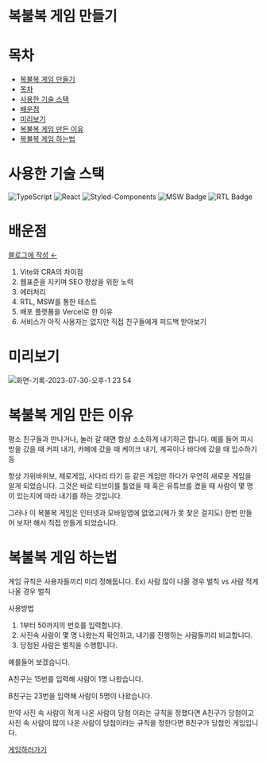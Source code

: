 # 복불복 게임 만들기

# 목차

- [복불복 게임 만들기](#복불복-게임-만들기)
- [목차](#목차)
- [사용한 기술 스택](#사용한-기술-스택)
- [배운점](#배운점)
- [미리보기](#미리보기)
- [복불복 게임 만든 이유](#복불복-게임-만든-이유)
- [복불복 게임 하는법](#복불복-게임-하는법)

# 사용한 기술 스택

![TypeScript](https://img.shields.io/badge/typescript-%23007ACC.svg?style=for-the-badge&logo=typescript&logoColor=white)
![React](https://img.shields.io/badge/react-%2320232a.svg?style=for-the-badge&logo=react&logoColor=%2361DAFB)
![Styled-Components](https://camo.githubusercontent.com/41326de293d3848e2ab0f29bf1680427128757fe6b586ceddf1097cb4eeb5ff7/68747470733a2f2f696d672e736869656c64732e696f2f62616467652f7374796c65642d2d636f6d706f6e656e74732d4442373039333f7374796c653d666f722d7468652d6261646765266c6f676f3d7374796c65642d636f6d706f6e656e7473266c6f676f436f6c6f723d7768697465)
<img src="https://img.shields.io/badge/MSW-%23007ACC.svg?style=for-the-badge&logo=msw&logoColor=white&color=#007ACC" alt="MSW Badge">
<img src="https://img.shields.io/badge/RTL-%2320232a.svg?style=for-the-badge&logo=rtl&logoColor=%2361DAFB" alt="RTL Badge">

# 배운점

[블로그에 작성 &larr;](https://velog.io/@rlaclghks123/%ED%9A%8C%EA%B3%A0-%EB%B3%B5%EB%B6%88%EB%B3%B5-%EA%B2%8C%EC%9E%84-%EB%A7%8C%EB%93%A4%EA%B8%B0)

1. Vite와 CRA의 차이점
2. 웹표준을 지키며 SEO 향상을 위한 노력
3. 에러처리
4. RTL, MSW를 통한 테스트
5. 배포 플랫폼을 Vercel로 한 이유
6. 서비스가 아직 사용자는 없지만 직접 친구들에게 피드백 받아보기

# 미리보기

![화면-기록-2023-07-30-오후-1 23 54](https://github.com/rlaclghks123/Learn_About_CSS/assets/55423198/5475714c-ea76-4122-af17-0d8574b67447)

# 복불복 게임 만든 이유

평소 친구들과 만나거나, 놀러 갈 때면 항상 소소하게 내기하곤 합니다. 예를 들어 피시방을 갔을 때 커피 내기, 카페에 갔을 때 케이크 내기, 계곡이나 바다에 갔을 때 입수하기 등

항상 가위바위보, 제로게임, 사다리 타기 등 같은 게임만 하다가 우연히 새로운 게임을 알게 되었습니다. 그것은 바로 티브이를 틀었을 때 혹은 유튜브를 켰을 때 사람이 몇 명이 있는지에 따라 내기를 하는 것입니다.

그러나 이 복불복 게임은 인터넷과 모바일앱에 없었고(제가 못 찾은 걸지도) 한번 만들어 보자! 해서 직접 만들게 되었습니다.

# 복불복 게임 하는법

게임 규칙은 사용자들끼리 미리 정해둡니다.
Ex) 사람 많이 나올 경우 벌칙 vs 사람 적게 나올 경우 벌칙

사용방법

1. 1부터 50까지의 번호를 입력합니다.
2. 사진속 사람이 몇 명 나왔는지 확인하고, 내기를 진행하는 사람들끼리 비교합니다.
3. 당첨된 사람은 벌칙을 수행합니다.

예를들어 보겠습니다.

A친구는 15번를 입력해 사람이 1명 나왔습니다.

B친구는 23번을 입력해 사람이 5명이 나왔습니다.

만약 사진 속 사람이 적게 나온 사람이 당첨 이라는 규칙을 정했다면 A친구가 당첨이고
사진 속 사람이 많이 나온 사람이 당첨이라는 규칙을 정한다면 B친구가 당첨인 게임입니다.

[게임하러가기](https://random-game-chiman.vercel.app/)

